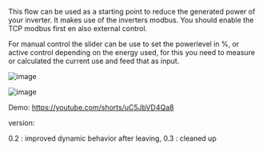 This flow can be used as a starting point to reduce the generated power of your inverter.
It makes use of the inverters modbus. 
You should enable the TCP modbus first en also external control.

For manual control the slider can be use to set the powerlevel in %,
or active control depending on the energy used, 
for this you need to measure or calculated the current use and feed that as input.

![image](https://github.com/hansvanlin/SMA-Tripower-5.0---Active-Power-Control/assets/108009649/614c1d73-9db1-434c-bc1f-57b6b0f80834)



![image](https://github.com/hansvanlin/SMA-Tripower-5.0---Acitive-Power-Control/assets/108009649/70224486-1d30-4ba0-a450-6662912a9293)


Demo: https://youtube.com/shorts/uC5JbVD4Qa8 





version: 

  0.2 : improved dynamic behavior after leaving,
  0.3 : cleaned up 
  


